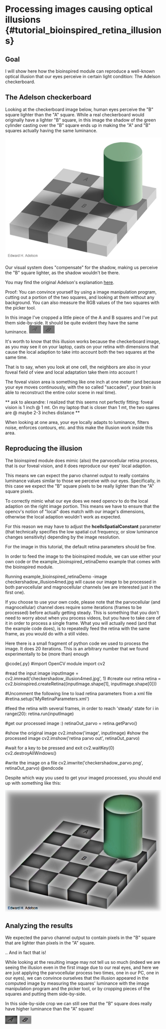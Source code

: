 Processing images causing optical illusions {#tutorial_bioinspired_retina_illusions}
=============================================================

Goal
----

I will show here how the bioinspired module can reproduce a well-known optical illusion that
our eyes perceive in certain light condition: The Adelson checkerboard.

The Adelson checkerboard
------------------------

Looking at the checkerboard image below, human eyes perceive the "B" square lighter than the
"A" square.
While a real checkerboard would originally have a lighter "B" square, in this image the
shadow of the green cylinder casting over the "B" square ends up in making the "A" and "B"
squares actually having the same luminance.

![Adelson checkerboard](images/checkershadow_illusion4med.jpg)

Our visual system does "compensate" for the shadow, making us perceive the "B" square lighter,
as the shadow wouldn't be there.

You may find the original Adelson's explanation [here](http://web.mit.edu/persci/people/adelson/checkershadow_description.html).

Proof: You can convince yourself by using a image manipulation program, cutting out a portion
of the two squares, and looking at them without any background. You can also measure the RGB
values of the two squares with the picker tool.

In this image I've cropped a little piece of the A and B squares and I've put them side-by-side.
It should be quite evident they have the same luminance.
![Adelson checkerboard proof](images/checkershadow_illusion4med_proof.jpg)

It's worth to know that this illusion works because the checkerboard image, as you may see it
on your laptop, casts on your retina with dimensions that cause the local adaption to take into
account both the two squares at the same time.


That is to say, when you look at one cell, the neighbors are also in your foveal field of
view and local adaptation take them into account !

The foveal vision area is something like one inch at one meter (and because your eye moves
continuously, with the so called "saccades", your brain is able to reconstruct the entire
color scene in real time).

** ask to alexandre: I realized that this seems not perfectly fitting: foveal vision is 1 inch @ 1 mt. On my laptop that is closer than 1 mt, the two sqares are @ maybe 2-3 inches distance **

When looking at one area, your eye locally adapts to luminance, filters noise, enforces contours,
etc. and this make the illusion work inside this area.

Reproducing the illusion
------------------------
The bioinspired module does mimic (also) the parvocellular retina process, that is our foveal
vision, and it does reproduce our eyes' local adaption.

This means we can expect the parvo channel output to really contains luminance values
similar to those we perceive with our eyes. Specifically, in this case we expect the "B" square
pixels to be really lighter than the "A" square pixels.

To correctly mimic what our eye does we need opencv to do the local adaption on the right
image portion. This means we have to ensure that the opencv's notion of "local" does match with our
image's dimensions, otherwise the local adaption wouldn't work as expected.

For this reason we may have to adjust the **hcellsSpatialConstant** parameter (that technically
specifies the low spatial cut frequency, or slow luminance changes sensitivity) depending by
the image resolution.

For the image in this tutorial, the default retina parameters should be fine.

In order to feed the image to the bioinspired module, we can use either your own code or
the example_bioinspired_retinaDemo example that comes with the bioinspired module.

Running example_bioinspired_retinaDemo -image checkershadow_illusion4med.jpg will cause
our image to be processed in both parvocellular and magnocellular channels (we are interested
just in the first one).

If you choose to use your own code, please note that the parvocellular (and magnocellular)
channel does require some iterations (frames to be processed) before actually getting steady.
This is something that you don't need to worry about when you process videos, but you have
to take care of it in order to process a single frame. What you will actually need (and that
the example code does), is to repeatedly feed the retina with the same frame, as you would do
with a still video.

Here there is a small fragment of python code we used to process the image. It does 20
iterations. This is an arbitrary number that we found experimentally to be (more than)
enough

@code{.py}
#import OpenCV module
import cv2

#read the input image
inputImage = cv2.imread('checkershadow_illusion4med.jpg', 1)
#create our retina
retina = cv2.bioinspired.createRetina((inputImage.shape[1], inputImage.shape[0]))

#Uncomment the following line to load retina parameters from a xml file
#retina.setup('MyRetinaParameters.xml')

#feed the retina with several frames, in order to reach 'steady' state
for i in range(20):
    retina.run(inputImage)

#get our processed image :)
retinaOut_parvo = retina.getParvo()

#show the original image
cv2.imshow('image', inputImage)
#show the processed image
cv2.imshow('retina parvo out', retinaOut_parvo)

#wait for a key to be pressed and exit
cv2.waitKey(0)
cv2.destroyAllWindows()

#write the image on a file
cv2.imwrite('checkershadow_parvo.png', retinaOut_parvo)
@endcode

Despite which way you used to get your imaged processed, you should end up
with something like this:

![Parvo output for adelson checkerboard](images/checkershadow_parvo.png)

Analyzing the results
----------------------

We expected the parvo channel output to contain pixels in the "B" square that are lighter
than pixels in the "A" square.

.. And in fact that is!

While looking at the resulting image may not tell us so much (indeed we are seeing the illusion
even in the first image due to our real eyes, and here we are just applying the parvocellular process
two times, one in our PC, one in our eyes), we can convince ourselves that the illusion appeared
in the computed image by measuring the squares' luminance with the image manipulation program
and the picker tool, or by cropping pieces of the squares and putting them side-by-side.

In this side-by-side crop  we can still see that the "B" square does really have higher luminance
than the "A" square!

![Illusion reproduced](images/checkershadow_parvo_proof.png)
